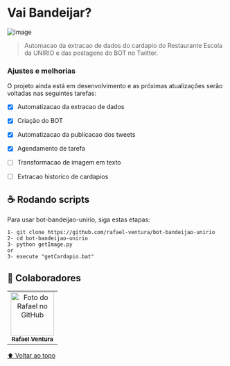 # Vai Bandeijar?

![image](https://github.com/user-attachments/assets/70ba7824-0061-4adc-aae9-8633fb3c2be0)


> Automacao da extracao de dados do cardapio do Restaurante Escola da UNIRIO e das postagens do BOT no Twitter.

### Ajustes e melhorias

O projeto ainda está em desenvolvimento e as próximas atualizações serão voltadas nas seguintes tarefas:

- [x] Automatizacao da extracao de dados
- [x] Criação do BOT
- [x] Automatizacao da publicacao dos tweets
- [x] Agendamento de tarefa
- [ ] Transformacao de imagem em texto
- [ ] Extracao historico de cardapios


## ☕ Rodando scripts

Para usar bot-bandeijao-unirio, siga estas etapas:

```
1- git clone https://github.com/rafael-ventura/bot-bandeijao-unirio
2- cd bot-bandeijao-unirio
3- python getImage.py
or
3- execute "getCardapio.bat"
```


## 🤝 Colaboradores

<table>
  <tr>
    <td align="center">
      <a href="#">
        <img src="https://avatars.githubusercontent.com/u/28628701?s=400&u=0d1b921e35e974b6ebd5e0fa22916e348bb79059&v=4" width="100px;" alt="Foto do Rafael no GitHub"/><br>
        <sub>
          <b>Rafael Ventura</b>
        </sub>
      </a>
    </td>

  </tr>
</table>


[⬆ Voltar ao topo](#nome-do-projeto)<br>

